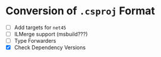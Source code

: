 # Conversion of `.csproj` Format

 * [ ] Add targets for `net45`
 * [ ] ILMerge support (msbuild???)
 * [ ] Type Forwarders
 * [x] Check Dependency Versions
